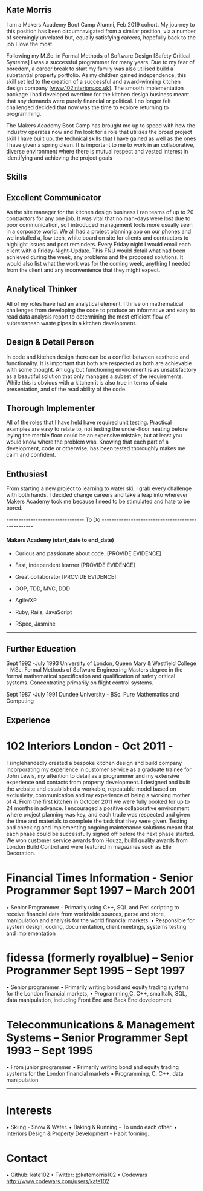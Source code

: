 ## Kate Morris

I am a Makers Academy Boot Camp Alumni, Feb 2019 cohort. My journey to this position has been circumnavigated from a similar position, via a number of seemingly unrelated but, equally satisfying careers, hopefully back to the job I love the most. 

Following my M.Sc. in Formal Methods of Software Design [Safety Critical Systems] I was a successful programmer for many years. Due to my fear of boredom, a career break to start my family was also utilised build a substantial property portfolio. As my children gained independence, this skill set led to the creation of a successful and award-winning kitchen design company [www.102interiors.co.uk]. The smooth implementation package I had developed overtime for the kitchen design business meant that any demands were purely financial or political. I no longer felt challenged decided that now was the time to explore returning to programming.

The Makers Academy Boot Camp has brought me up to speed with how the industry operates now and I’m look for a role that utilizes the broad project skill I have built up, the technical skills that I have gained as well as the ones I have given a spring clean. It is important to me to work in an collaborative, diverse environment where there is mutual respect and vested interest in identifying and achieving the project goals


## Skills

## Excellent Communicator
As the site manager for the kitchen design business I ran teams of up to 20 contractors for any one job. It was vital that no man-days were lost due to poor communication, so I introduced management tools more usually seen in a corporate world. We all had a project planning app on our phones and we installed a, low tech, white board on site for clients and contractors to highlight issues and post reminders. Every Friday night I would email each client with a Friday-Night-Update. This FNU would detail what had been achieved during the week, any problems and the proposed solutions. It would also list what the work was for the coming week, anything I needed from the client and any inconvenience that they might expect.

## Analytical Thinker
All of my roles have had an analytical element. I thrive on mathematical challenges from developing the code to produce an informative and easy to read data analysis report to determining the most efficient flow of subterranean waste pipes in a kitchen development.


## Design & Detail Person
In code and kitchen design there can be a conflict between aesthetic and functionality. It is important that both are respected as both are achievable with some thought. An ugly but functioning environment is as unsatisfactory as a beautiful solution that only manages a subset of the requirements. While this is obvious with a kitchen it is also true in terms of data presentation, and of the read ability of the code.

## Thorough Implementer
All of the roles that I have held have required unit testing. Practical examples are easy to relate to, not testing the under-floor heating before laying the marble floor could be an expensive mistake, but at least you would know where the problem was. Knowing that each part of a development, code or otherwise, has been tested thoroughly makes me calm and confident.

## Enthusiast
From starting a new project to learning to water ski, I grab every challenge with both hands. I decided change careers and take a leap into wherever Makers Academy took me because I need to be stimulated and hate to be bored.

-------------------------------- To Do --------------------------------------------------
#### Makers Academy (start_date to end_date)

- Curious and passionate about code. [PROVIDE EVIDENCE]
- Fast, independent learner [PROVIDE EVIDENCE]
- Great collaborator [PROVIDE EVIDENCE]

- OOP, TDD, MVC, DDD
- Agile/XP
- Ruby, Rails, JavaScript
- RSpec, Jasmine

-------------------------------------------------------------------------------------

## Further Education
Sept 1992 -July 1993
University of London, Queen Mary & Westfield College - MSc. Formal Methods of Software Engineering
Masters degree in the formal mathematical specification and qualification of safety critical systems. Concentrating primarily on flight control systems.

Sept 1987 -July 1991
Dundee University - BSc. Pure Mathematics and Computing


## Experience


# 102 Interiors London - Oct 2011 - 
I singlehandedly created a bespoke kitchen design and build company incorporating my experience in customer service as a graduate trainee for John Lewis, my attention to detail as a programmer and my extensive experience and contacts from property development. I designed and built the website and established a workable, repeatable model based on exclusivity, communication and my experience of being a working mother of 4. From the first kitchen in October 2011 we were fully booked for up to 24 months in advance. I encouraged a positive collaborative environment where project planning was key, and each trade was respected and given the time and materials to complete the task that they were given. Testing and checking and implementing ongoing maintenance solutions meant that each phase could be successfully signed off before the next phase started. We won customer service awards from Houzz, build quality awards from London Build Control and were featured in magazines such as Elle Decoration.  

# Financial Times Information - Senior Programmer Sept 1997 – March 2001
• Senior Programmer - Primarily using C++, SQL and Perl scripting to receive financial data from worldwide sources, parse and store, manipulation and analysis for the world financial markets.
• Responsible for system design, coding, documentation, client meetings, systems testing and implementation

# fidessa (formerly royalblue) – Senior Programmer Sept 1995 – Sept 1997
• Senior programmer
• Primarily writing bond and equity trading systems for the London financial markets, 
• Programming,C, C++, smalltalk, SQL, data manipulation, including Front End and Back End development

# Telecommunications & Management Systems – Senior Programmer Sept 1993 – Sept 1995
• From junior programmer
• Primarily writing bond and equity trading systems for the London financial markets
• Programming, C, C++, data manipulation

--------------------------------------------------------------------------------------------------
# Interests
•	Skiing - Snow & Water.
•	Baking & Running - To undo each other.
•	Interiors Design & Property Development - Habit forming.

# Contact
•	Github: kate102
•	Twitter: @katemorris102
•	Codewars http://www.codewars.com/users/kate102

